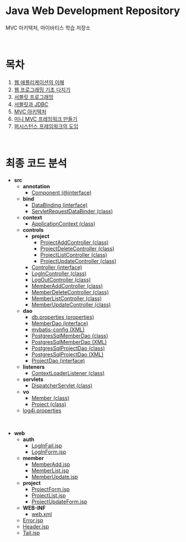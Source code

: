 # Java Web Development Repository
MVC 아키텍처, 마이바티스 학습 저장소

</br>

# 목차
01. [웹 애플리케이션의 이해](https://github.com/LeeSM0518/MVC/tree/master/understandingwebapplications)
02. [웹 프로그래밍 기초 다지기](https://github.com/LeeSM0518/MVC/tree/master/webprogrammingbasic)
03. [서블릿 프로그래밍](https://github.com/LeeSM0518/MVC/tree/master/servletprogramming)
04. [서블릿과 JDBC](https://github.com/LeeSM0518/MVC/tree/master/servletandjdbc)
05. [MVC 아키텍처](https://github.com/LeeSM0518/MVC/tree/master/mvcarchitecture)
06. [미니 MVC 프레임워크 만들기](https://github.com/LeeSM0518/MVC/tree/master/miniproject)
07. [퍼시스턴스 프레임워크의 도입](https://github.com/LeeSM0518/MVC/tree/master/introductionpersistenceframework)
</br>

# 최종 코드 분석

* **src**
  * **annotation**
    * [Component (@interface)](https://github.com/LeeSM0518/MVC/blob/master/CodeSummary.md#component-interface)
  * **bind**
    * [DataBinding (interface)](https://github.com/LeeSM0518/MVC/blob/master/CodeSummary.md#databinding-interface)
    * [ServletRequestDataBinder (class)](https://github.com/LeeSM0518/MVC/blob/master/CodeSummary.md#servletrequestdatabinder-class)
  * **context**
    * [ApplicationContext (class)](https://github.com/LeeSM0518/MVC/blob/master/CodeSummary.md#applicationcontext-class)
  * **controls**
    * **project**
      * [ProjectAddController (class)](https://github.com/LeeSM0518/MVC/blob/master/CodeSummary.md#projectaddcontroller-class)
      * [ProjectDeleteController (class)](https://github.com/LeeSM0518/MVC/blob/master/CodeSummary.md#projectdeletecontroller-class)
      * [ProjectListController (class)](https://github.com/LeeSM0518/MVC/blob/master/CodeSummary.md#projectlistcontroller-class)
      * [ProjectUpdateController (class)](https://github.com/LeeSM0518/MVC/blob/master/CodeSummary.md#projectupdatecontroller-class)
    * [Controller (interface)](https://github.com/LeeSM0518/MVC/blob/master/CodeSummary.md#controller-interface)
    * [LogInController (class)](https://github.com/LeeSM0518/MVC/blob/master/CodeSummary.md#logincontroller-class)
    * [LogOutController (class)](https://github.com/LeeSM0518/MVC/blob/master/CodeSummary.md#logoutcontroller-class)
    * [MemberAddController (class)](https://github.com/LeeSM0518/MVC/blob/master/CodeSummary.md#memberaddcontroller-class)
    * [MemberDeleteController (class)](https://github.com/LeeSM0518/MVC/blob/master/CodeSummary.md#memberdeletecontroller-class)
    * [MemberListController (class)](https://github.com/LeeSM0518/MVC/blob/master/CodeSummary.md#memberlistcontroller-class)
    * [MemberUpdateController (class)](https://github.com/LeeSM0518/MVC/blob/master/CodeSummary.md#memberupdatecontroller-class)
  * **dao**
    * [db.properties (properties)](https://github.com/LeeSM0518/MVC/blob/master/CodeSummary.md#dbproperties)
    * [MemberDao (interface)](https://github.com/LeeSM0518/MVC/blob/master/CodeSummary.md#memberdao-interface)
    * [mybatis-config (XML)](https://github.com/LeeSM0518/MVC/blob/master/CodeSummary.md#mybatis-config-xml)
    * [PostgresSqlMemberDao (class)](https://github.com/LeeSM0518/MVC/blob/master/CodeSummary.md#postgressqlmemberdao-class)
    * [PostgresSqlMemberDao (XML)](https://github.com/LeeSM0518/MVC/blob/master/CodeSummary.md#postgressqlmemberdao-xml)
    * [PostgresSqlProjectDao (class)](https://github.com/LeeSM0518/MVC/blob/master/CodeSummary.md#postgressqlprojectdao-class)
    * [PostgresSqlProjectDao (XML)](https://github.com/LeeSM0518/MVC/blob/master/CodeSummary.md#postgressqlprojectdao-xml)
    * [ProjectDao (interface)](https://github.com/LeeSM0518/MVC/blob/master/CodeSummary.md#projectdao-interface)
  * **listeners**
    * [ContextLoaderListener (class)](https://github.com/LeeSM0518/MVC/blob/master/CodeSummary.md#contextloaderlistener-class)
  * **servlets**
    * [DispatcherServlet (class)](https://github.com/LeeSM0518/MVC/blob/master/CodeSummary.md#dispatcherservlet-class)
  * **vo**
    * [Member (class)](https://github.com/LeeSM0518/MVC/blob/master/CodeSummary.md#member-class)
    * [Project (class)](https://github.com/LeeSM0518/MVC/blob/master/CodeSummary.md#project-class)
  * [log4j.properties](https://github.com/LeeSM0518/MVC/blob/master/CodeSummary.md#log4jproperties)

<br>

* **web**
  * **auth**
    * [LogInFail.jsp](https://github.com/LeeSM0518/MVC/blob/master/CodeSummary.md#loginfailjsp)
    * [LogInForm.jsp](https://github.com/LeeSM0518/MVC/blob/master/CodeSummary.md#loginformjsp)
  * **member**
    * [MemberAdd.jsp](https://github.com/LeeSM0518/MVC/blob/master/CodeSummary.md#memberaddjsp)
    * [MemberList.jsp](https://github.com/LeeSM0518/MVC/blob/master/CodeSummary.md#memberlistjsp)
    * [MemberUpdate.jsp](https://github.com/LeeSM0518/MVC/blob/master/CodeSummary.md#memberupdatejsp)
  * **project**
    * [ProjectForm.jsp](https://github.com/LeeSM0518/MVC/blob/master/CodeSummary.md#projectformjsp)
    * [ProjectList.jsp](https://github.com/LeeSM0518/MVC/blob/master/CodeSummary.md#projectlistjsp)
    * [ProjectUpdateForm.jsp](https://github.com/LeeSM0518/MVC/blob/master/CodeSummary.md#projectupdateformjsp)
  * **WEB-INF**
    * [web.xml](https://github.com/LeeSM0518/MVC/blob/master/CodeSummary.md#webxml)
  * [Error.jsp](https://github.com/LeeSM0518/MVC/blob/master/CodeSummary.md#errorjsp)
  * [Header.jsp](https://github.com/LeeSM0518/MVC/blob/master/CodeSummary.md#headerjsp)
  * [Tail.jsp](https://github.com/LeeSM0518/MVC/blob/master/CodeSummary.md#tailjsp)
